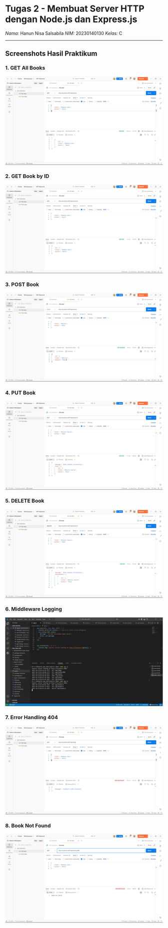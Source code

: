 # Tugas 2 - Membuat Server HTTP dengan Node.js dan Express.js

*Nama:* Hanun Nisa Salsabila
*NIM:* 20230140130 
*Kelas:* C  


---

## Screenshots Hasil Praktikum

### 1. GET All Books
![GET All](TUGAS/Screenshots/get-all.png)

### 2. GET Book by ID
![GET by ID](TUGAS/Screenshots/get-id.png)

### 3. POST Book
![POST](TUGAS/Screenshots/post.png)

### 4. PUT Book
![PUT](TUGAS/Screenshots/put.png)

### 5. DELETE Book
![DELETE](TUGAS/Screenshots/delete.png)

### 6. Middleware Logging
![Logging](TUGAS/Screenshots/logging.png)

### 7. Error Handling 404
![404](TUGAS/Screenshots/404.png)

### 8. Book Not Found
![Not Found](TUGAS/Screenshots/not-found.png)